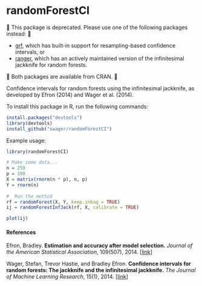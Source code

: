 # randomForestCI

&#x1F534; This package is deprecated. Please use one of the following packages instead: &#x1F534;

- <a href="https://github.com/swager/grf">grf</a>, which has built-in support for resampling-based confidence intervals, or
- <a href="https://github.com/imbs-hl/ranger">ranger</a>, which has an actively maintained version of the infinitesimal jackknife for random forests.

&#x1F534; Both packages are available from CRAN. &#x1F534;

Confidence intervals for random forests using the infinitesimal jackknife, as developed by Efron (2014) and Wager et al. (2014).

To install this package in R, run the following commands:

```R
install.packages("devtools")
library(devtools) 
install_github("swager/randomForestCI")
```

Example usage:

```R
library(randomForestCI)

# Make some data...
n = 250
p = 100
X = matrix(rnorm(n * p), n, p)
Y = rnorm(n)
  
#  Run the method
rf = randomForest(X, Y, keep.inbag = TRUE)
ij = randomForestInfJack(rf, X, calibrate = TRUE)

plot(ij)
```

#### References
Efron, Bradley. <b>Estimation and accuracy after model selection.</b> <i>Journal of the American Statistical Association</i>, 109(507), 2014. [<a href="http://statweb.stanford.edu/~ckirby/brad/papers/2013ModelSelection.pdf">link</a>]

Wager, Stefan, Trevor Hastie, and Bradley Efron. <b>Confidence intervals for random forests: The jackknife and the infinitesimal jackknife.</b> <i>The Journal of Machine Learning Research</i>, 15(1), 2014. [<a href="http://jmlr.csail.mit.edu/papers/volume15/wager14a/wager14a.pdf">link</a>]
